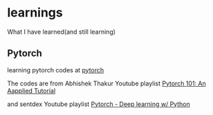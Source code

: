 learnings
=========

What I have learned(and still learning)

<h2>
Pytorch 
</h2>

learning pytorch codes at [pytorch](pytorch)

The codes are from Abhishek Thakur Youtube playlist [Pytorch 101: An Aapplied Tutorial](https://www.youtube.com/watch?v=_R-mvKBD5U8&list=PL98nY_tJQXZln8spB5uTZdKN08mYGkOf2&index=2)

and sentdex Youtube playlist [Pytorch - Deep learning w/ Python](https://www.youtube.com/playlist?list=PLQVvvaa0QuDdeMyHEYc0gxFpYwHY2Qfdh)
